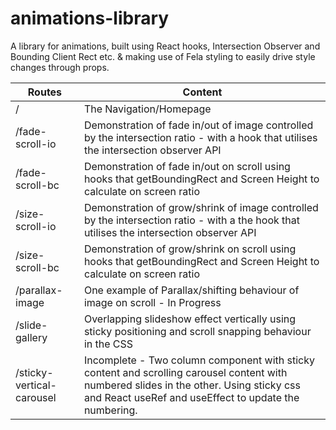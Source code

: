 # animations-library

A library for animations, built using React hooks, Intersection Observer and Bounding Client Rect etc. & making use of Fela styling to easily drive style changes through props.

| Routes                    | Content                                                                                                                                                                                          |
| ------------------------- | ------------------------------------------------------------------------------------------------------------------------------------------------------------------------------------------------ |
| /                         | The Navigation/Homepage                                                                                                                                                                          |
| /fade-scroll-io           | Demonstration of fade in/out of image controlled by the intersection ratio - with a hook that utilises the intersection observer API                                                             |
| /fade-scroll-bc           | Demonstration of fade in/out on scroll using hooks that getBoundingRect and Screen Height to calculate on screen ratio                                                                           |
| /size-scroll-io           | Demonstration of grow/shrink of image controlled by the intersection ratio - with a the hook that utilises the intersection observer API                                                         |
| /size-scroll-bc           | Demonstration of grow/shrink on scroll using hooks that getBoundingRect and Screen Height to calculate on screen ratio                                                                           |
| /parallax-image           | One example of Parallax/shifting behaviour of image on scroll - In Progress                                                                                                                      |
| /slide-gallery            | Overlapping slideshow effect vertically using sticky positioning and scroll snapping behaviour in the CSS                                                                                        |
| /sticky-vertical-carousel | Incomplete - Two column component with sticky content and scrolling carousel content with numbered slides in the other. Using sticky css and React useRef and useEffect to update the numbering. |
